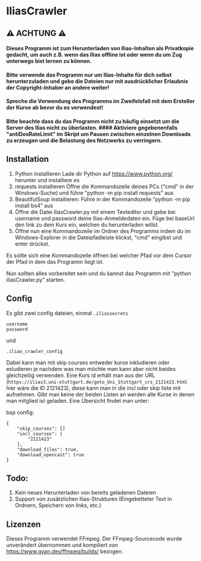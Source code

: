 # IliasCrawler
## ⚠️ ACHTUNG ⚠️
#### Dieses Programm ist zum Herunterladen von Ilias-Inhalten als Privatkopie gedacht, um auch z.B. wenn das Ilias offline ist oder wenn du um Zug unterwegs bist lernen zu können.
#### Bitte verwende das Programm nur um Ilias-Inhalte für dich selbst herunterzuladen und gebe die Dateien nur mit ausdrücklicher Erlaubnis der Copyright-Inhaber an andere weiter!
#### Spreche die Verwendung des Programms im Zweifelsfall mit dem Ersteller der Kurse ab bevor du es verwendest!

#### Bitte beachte dass du das Programm nicht zu häufig einsetzt um die Server des Ilias nicht zu überlasten.  #### Aktiviere gegebenenfalls "antiDosRateLimit" im Skript um Pausen zwischen einzelnen Downloads zu erzeugen und die Belastung des Netzwerks zu verringern.

## Installation
1. Python installieren
  Lade dir Python auf https://www.python.org/ herunter und installiere es
2. requests installieren
  Öffne die Kommandozeile deines PCs ("cmd" in der Windows-Suche) und führe "python -m pip install requests" aus
3. BeautifulSoup installieren:
  Führe in der Kommandozeile "python -m pip install bs4" aus
4. Öffne die Datei iliasCrawler.py mit einem Texteditor und gebe bei username und password deine Ilias-Anmeldedaten ein. Füge bei baseUrl den link zu dem Kurs ein, welchen du herunterladen willst.
5. Öffne nun eine Kommandozeile im Ordner des Programms indem du im Windows-Explorer in die Dateipfadleiste klickst, "cmd" eingibst und enter drückst.

Es sollte sich eine Kommandozeile öffnen bei welcher Pfad vor dem Cursor der Pfad in dem das Programm liegt ist.

Nun sollten alles vorbereitet sein und du kannst das Programm mit "python iliasCrawler.py" starten.

## Config
Es gibt zwei config dateien, einmal `.iliassecrets`
```
username
password
```

und

`.ilias_crawler_config`

Dabei kann man mit skip courses entweder kurse inkludieren oder exludieren je nachdem was man möchte man kann aber nicht beides gleichzeitig verwenden.
Eine Kurs id erhält man aus der URL (`https://ilias3.uni-stuttgart.de/goto_Uni_Stuttgart_crs_2121423.html` hier wäre die ID 2121423), diese kann man in die incl oder skip liste mit aufnehmen.
Gibt man keine der beiden Listen an werden alle Kurse in denen man mitglied ist geladen.
Eine Übersicht findet man unter:


bsp config:

```
{
    "skip_courses": []
    "incl_courses": [
        "2121423"
    ],
    "download_files": true,
    "download_opencast": true
}
```


## Todo:
1. Kein neues Herunterladen von bereits geladenen Dateien
2. Support von zusätzlichen Ilias-Strukturen (Eingebetteter Text in Ordnern, Speichern von links, etc.)

## Lizenzen
Dieses Programm verwendet FFmpeg.
Der FFmpeg-Sourcecode wurde unverändert übernommen und kompiliert von https://www.gyan.dev/ffmpeg/builds/ bezogen.
